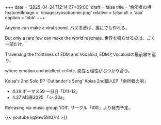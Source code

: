 +++
date = '2025-04-24T12:14:07+09:00'
draft = false
title = '余所者の唄'
featuredImage = '/images/yosobanner.png'
relative = false
alt = 'aaa'
caption = 'bbb'
+++

Anyone can make a viral sound. バズる音は、誰にでも作れる。

But only a rare few can make the world resonate. 世界を鳴らせるのは、ごく一部だけ。

Traversing the frontlines of EDM and Vocaloid, EDMとVocaloidの最前線を巡り、

where emotion and intellect collide. 感性と理性がぶつかり合う。

Kolaa's 2nd Solo EP 'Outlander's Song'  Kolaa 2nd個人EP「余所者の唄」

* 4.26 ボーマス59 一日目「D11-12」
* 4.27 M3春2025 「シ-20a」

Releasing via music group 'IOR'. サークル「IOR」より発売予定。

{{< youtube kq9aw5MQ7r4 >}}